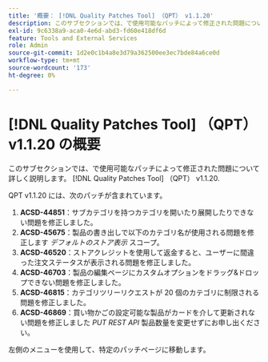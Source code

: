 ```yaml
---
title: '概要： [!DNL Quality Patches Tool] （QPT） v1.1.20'
description: このサブセクションでは、で使用可能なパッチによって修正された問題について詳しく説明します。 [!DNL Quality Patches Tool] （QPT） v1.1.20.
exl-id: 9c6338a9-aca0-4e6d-abd3-fd60e418df6d
feature: Tools and External Services
role: Admin
source-git-commit: 1d2e0c1b4a8e3d79a362500ee3ec7bde84a6ce0d
workflow-type: tm+mt
source-wordcount: '173'
ht-degree: 0%

---
```


# [!DNL Quality Patches Tool] （QPT） v1.1.20 の概要

このサブセクションでは、で使用可能なパッチによって修正された問題について詳しく説明します。 [!DNL Quality Patches Tool] （QPT） v1.1.20.

QPT v1.1.20 には、次のパッチが含まれています。

1. **ACSD-44851**：サブカテゴリを持つカテゴリを開いたり展開したりできない問題を修正しました。
1. **ACSD-45675**：製品の書き出しで以下のカテゴリ名が使用される問題を修正します *デフォルトのストア表示* スコープ。
1. **ACSD-46520**：ストアクレジットを使用して返金すると、ユーザーに間違った注文ステータスが表示される問題を修正しました。
1. **ACSD-46703**：製品の編集ページにカスタムオプションをドラッグ&amp;ドロップできない問題を修正しました。
1. **ACSD-46815**：カテゴリツリーリクエストが 20 個のカテゴリに制限される問題を修正しました。
1. **ACSD-46869**：買い物かごの設定可能な製品がカードを介して更新されない問題を修正しました *PUT REST API* 製品数量を変更せずにお申し出ください。

左側のメニューを使用して、特定のパッチページに移動します。
